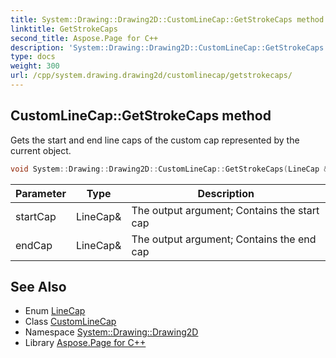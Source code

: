 ```yaml
---
title: System::Drawing::Drawing2D::CustomLineCap::GetStrokeCaps method
linktitle: GetStrokeCaps
second_title: Aspose.Page for C++
description: 'System::Drawing::Drawing2D::CustomLineCap::GetStrokeCaps method. Gets the start and end line caps of the custom cap represented by the current object in C++.'
type: docs
weight: 300
url: /cpp/system.drawing.drawing2d/customlinecap/getstrokecaps/
---
```

## CustomLineCap::GetStrokeCaps method


Gets the start and end line caps of the custom cap represented by the current object.

```cpp
void System::Drawing::Drawing2D::CustomLineCap::GetStrokeCaps(LineCap &startCap, LineCap &endCap)
```


| Parameter | Type | Description |
| --- | --- | --- |
| startCap | LineCap\& | The output argument; Contains the start cap |
| endCap | LineCap\& | The output argument; Contains the end cap |

## See Also

* Enum [LineCap](../../linecap/)
* Class [CustomLineCap](../)
* Namespace [System::Drawing::Drawing2D](../../)
* Library [Aspose.Page for C++](../../../)
